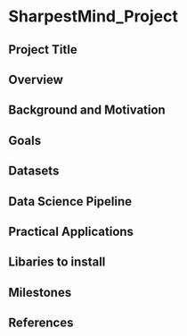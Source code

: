 # SharpestMind_Project

## Project Title

## Overview

## Background and Motivation

## Goals

## Datasets

## Data Science Pipeline

## Practical Applications

## Libaries to install

## Milestones

## References
